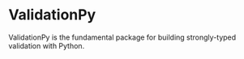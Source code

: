 # ValidationPy

ValidationPy is the fundamental package for building strongly-typed validation with Python.

